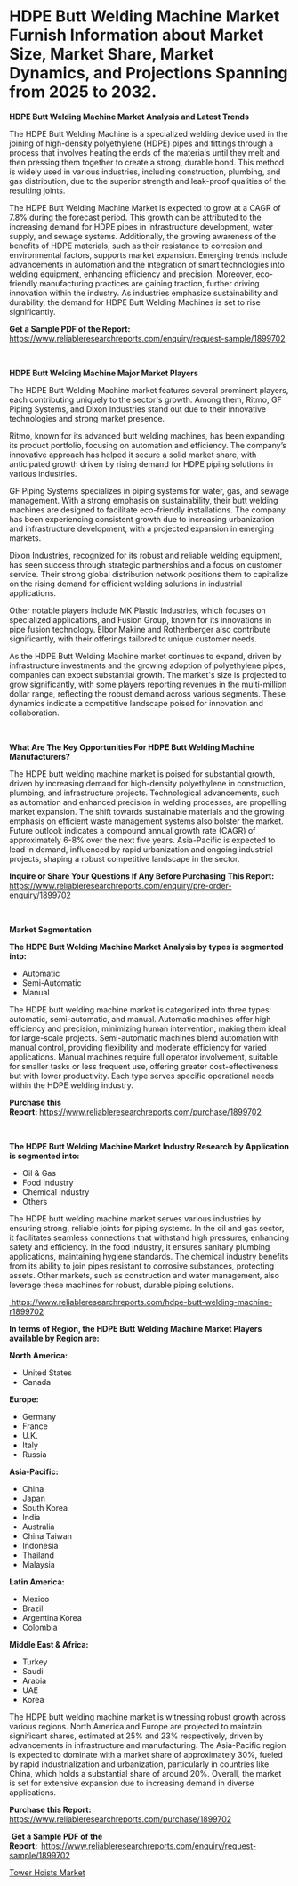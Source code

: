 <p><h1>HDPE Butt Welding Machine Market Furnish Information about Market Size, Market Share, Market Dynamics, and Projections Spanning from 2025 to 2032.</h1></p><p><strong>HDPE Butt Welding Machine Market Analysis and Latest Trends</strong></p>
<p><p>The HDPE Butt Welding Machine is a specialized welding device used in the joining of high-density polyethylene (HDPE) pipes and fittings through a process that involves heating the ends of the materials until they melt and then pressing them together to create a strong, durable bond. This method is widely used in various industries, including construction, plumbing, and gas distribution, due to the superior strength and leak-proof qualities of the resulting joints.</p><p>The HDPE Butt Welding Machine Market is expected to grow at a CAGR of 7.8% during the forecast period. This growth can be attributed to the increasing demand for HDPE pipes in infrastructure development, water supply, and sewage systems. Additionally, the growing awareness of the benefits of HDPE materials, such as their resistance to corrosion and environmental factors, supports market expansion. Emerging trends include advancements in automation and the integration of smart technologies into welding equipment, enhancing efficiency and precision. Moreover, eco-friendly manufacturing practices are gaining traction, further driving innovation within the industry. As industries emphasize sustainability and durability, the demand for HDPE Butt Welding Machines is set to rise significantly.</p></p>
<p><strong>Get a Sample PDF of the Report:&nbsp;</strong> <a href="https://www.reliableresearchreports.com/enquiry/request-sample/1899702?utm_campaign=2463&utm_medium=2&utm_source=Github&utm_content=ia&utm_term=20022025&utm_id=hdpe-butt-welding-machine">https://www.reliableresearchreports.com/enquiry/request-sample/1899702</a></p>
<p>&nbsp;</p>
<p><strong>HDPE Butt Welding Machine Major Market Players</strong></p>
<p><p>The HDPE Butt Welding Machine market features several prominent players, each contributing uniquely to the sector's growth. Among them, Ritmo, GF Piping Systems, and Dixon Industries stand out due to their innovative technologies and strong market presence.</p><p>Ritmo, known for its advanced butt welding machines, has been expanding its product portfolio, focusing on automation and efficiency. The company’s innovative approach has helped it secure a solid market share, with anticipated growth driven by rising demand for HDPE piping solutions in various industries. </p><p>GF Piping Systems specializes in piping systems for water, gas, and sewage management. With a strong emphasis on sustainability, their butt welding machines are designed to facilitate eco-friendly installations. The company has been experiencing consistent growth due to increasing urbanization and infrastructure development, with a projected expansion in emerging markets.</p><p>Dixon Industries, recognized for its robust and reliable welding equipment, has seen success through strategic partnerships and a focus on customer service. Their strong global distribution network positions them to capitalize on the rising demand for efficient welding solutions in industrial applications.</p><p>Other notable players include MK Plastic Industries, which focuses on specialized applications, and Fusion Group, known for its innovations in pipe fusion technology. Elbor Makine and Rothenberger also contribute significantly, with their offerings tailored to unique customer needs.</p><p>As the HDPE Butt Welding Machine market continues to expand, driven by infrastructure investments and the growing adoption of polyethylene pipes, companies can expect substantial growth. The market's size is projected to grow significantly, with some players reporting revenues in the multi-million dollar range, reflecting the robust demand across various segments. These dynamics indicate a competitive landscape poised for innovation and collaboration.</p></p>
<p>&nbsp;</p>
<p><strong>What Are The Key Opportunities For HDPE Butt Welding Machine Manufacturers?</strong></p>
<p><p>The HDPE butt welding machine market is poised for substantial growth, driven by increasing demand for high-density polyethylene in construction, plumbing, and infrastructure projects. Technological advancements, such as automation and enhanced precision in welding processes, are propelling market expansion. The shift towards sustainable materials and the growing emphasis on efficient waste management systems also bolster the market. Future outlook indicates a compound annual growth rate (CAGR) of approximately 6-8% over the next five years. Asia-Pacific is expected to lead in demand, influenced by rapid urbanization and ongoing industrial projects, shaping a robust competitive landscape in the sector.</p></p>
<p><strong>Inquire or Share Your Questions If Any Before Purchasing This Report:</strong> <a href="https://www.reliableresearchreports.com/enquiry/pre-order-enquiry/1899702?utm_campaign=2463&utm_medium=2&utm_source=Github&utm_content=ia&utm_term=20022025&utm_id=hdpe-butt-welding-machine">https://www.reliableresearchreports.com/enquiry/pre-order-enquiry/1899702</a></p>
<p>&nbsp;</p>
<p><strong>Market Segmentation</strong></p>
<p><strong>The HDPE Butt Welding Machine Market Analysis by types is segmented into:</strong></p>
<p><ul><li>Automatic</li><li>Semi-Automatic</li><li>Manual</li></ul></p>
<p><p>The HDPE butt welding machine market is categorized into three types: automatic, semi-automatic, and manual. Automatic machines offer high efficiency and precision, minimizing human intervention, making them ideal for large-scale projects. Semi-automatic machines blend automation with manual control, providing flexibility and moderate efficiency for varied applications. Manual machines require full operator involvement, suitable for smaller tasks or less frequent use, offering greater cost-effectiveness but with lower productivity. Each type serves specific operational needs within the HDPE welding industry.</p></p>
<p><strong>Purchase this Report:&nbsp;</strong><a href="https://www.reliableresearchreports.com/purchase/1899702?utm_campaign=2463&utm_medium=2&utm_source=Github&utm_content=ia&utm_term=20022025&utm_id=hdpe-butt-welding-machine">https://www.reliableresearchreports.com/purchase/1899702</a></p>
<p>&nbsp;</p>
<p><strong>The HDPE Butt Welding Machine Market Industry Research by Application is segmented into:</strong></p>
<p><ul><li>Oil & Gas</li><li>Food Industry</li><li>Chemical Industry</li><li>Others</li></ul></p>
<p><p>The HDPE butt welding machine market serves various industries by ensuring strong, reliable joints for piping systems. In the oil and gas sector, it facilitates seamless connections that withstand high pressures, enhancing safety and efficiency. In the food industry, it ensures sanitary plumbing applications, maintaining hygiene standards. The chemical industry benefits from its ability to join pipes resistant to corrosive substances, protecting assets. Other markets, such as construction and water management, also leverage these machines for robust, durable piping solutions.</p></p>
<p><a href="https://www.reliableresearchreports.com/hdpe-butt-welding-machine-r1899702?utm_campaign=2463&utm_medium=2&utm_source=Github&utm_content=ia&utm_term=20022025&utm_id=hdpe-butt-welding-machine">&nbsp;https://www.reliableresearchreports.com/hdpe-butt-welding-machine-r1899702</a></p>
<p><strong>In terms of Region, the HDPE Butt Welding Machine Market Players available by Region are:</strong></p>
<p>
    <p> <strong> North America: </strong>
        <ul>
            <li>United States</li>
            <li>Canada</li>
        </ul>
        </p> 
    <p> <strong> Europe: </strong>
        <ul>
            <li>Germany</li>
            <li>France</li>
            <li>U.K.</li>
            <li>Italy</li>
            <li>Russia</li>
        </ul>
        </p> 
    <p> <strong> Asia-Pacific: </strong>
        <ul>
            <li>China</li>
            <li>Japan</li>
            <li>South Korea</li>
            <li>India</li>
            <li>Australia</li>
            <li>China Taiwan</li>
            <li>Indonesia</li>
            <li>Thailand</li>
            <li>Malaysia</li>
        </ul>
        </p> 
    <p> <strong> Latin America: </strong>
        <ul>
            <li>Mexico</li>
            <li>Brazil</li>
            <li>Argentina Korea</li>
            <li>Colombia</li>
        </ul>
        </p> 
    <p> <strong> Middle East & Africa: </strong>
        <ul>
            <li>Turkey</li>
            <li>Saudi</li>
            <li>Arabia</li>
            <li>UAE</li>
            <li>Korea</li>
        </ul>
    </p>
    </p>
<p><p>The HDPE butt welding machine market is witnessing robust growth across various regions. North America and Europe are projected to maintain significant shares, estimated at 25% and 23% respectively, driven by advancements in infrastructure and manufacturing. The Asia-Pacific region is expected to dominate with a market share of approximately 30%, fueled by rapid industrialization and urbanization, particularly in countries like China, which holds a substantial share of around 20%. Overall, the market is set for extensive expansion due to increasing demand in diverse applications.</p></p>
<p><strong>Purchase this Report: </strong><a href="https://www.reliableresearchreports.com/purchase/1899702?utm_campaign=2463&utm_medium=2&utm_source=Github&utm_content=ia&utm_term=20022025&utm_id=hdpe-butt-welding-machine">https://www.reliableresearchreports.com/purchase/1899702</a></p>
<p>&nbsp;<strong>Get a Sample PDF of the Report:&nbsp;&nbsp;</strong><a href="https://www.reliableresearchreports.com/enquiry/request-sample/1899702?utm_campaign=2463&utm_medium=2&utm_source=Github&utm_content=ia&utm_term=20022025&utm_id=hdpe-butt-welding-machine">https://www.reliableresearchreports.com/enquiry/request-sample/1899702</a></p>
<p><strong></strong></p>
<p><p><a href="https://github.com/pinzinyaah/Market-Research-Report-List-1/blob/main/tower-hoists-market.md?utm_campaign=2463&utm_medium=2&utm_source=Github&utm_content=ia&utm_term=20022025&utm_id=hdpe-butt-welding-machine">Tower Hoists Market</a></p></p>